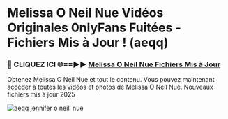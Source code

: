 # Melissa O Neil Nue Vidéos Originales 0nlyFans Fuitées - Fichiers Mis à Jour ! (aeqq)

<h3>🔴 CLIQUEZ ICI 🌐==►► <a href="https://tinyurl.com/2pmr4ezf" rel="nofollow">Melissa O Neil Nue Fichiers Mis à Jour</a></h3>

Obtenez Melissa O Neil Nue et tout le contenu. Vous pouvez maintenant accéder à toutes les vidéos et photos de Melissa O Neil Nue. Nouveaux fichiers mis à jour 2025

[![aeqq](https://i.imgur.com/6SNvagu.gif)](https://tinyurl.com/2pmr4ezf)
jennifer o neill nue